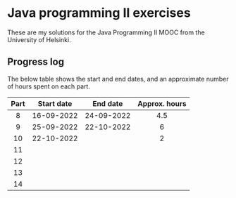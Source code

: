 # Java programming II exercises

These are my solutions for the Java Programming II MOOC from the University of
Helsinki.

## Progress log

The below table shows the start and end dates, and an approximate number of 
hours spent on each part.

| Part | Start date | End date | Approx. hours |
|:----:|------------|----------|:-------------:|
| 8    | 16-09-2022 |24-09-2022| 4.5           |
| 9    | 25-09-2022 |22-10-2022| 6             |
| 10   | 22-10-2022 |          | 2             |
| 11   |            |          |               |
| 12   |            |          |               |
| 13   |            |          |               |
| 14   |            |          |               |